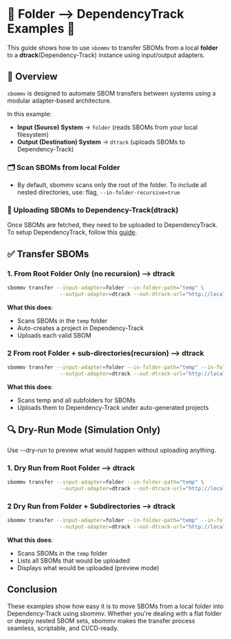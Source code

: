 
# 🔹 Folder --> DependencyTrack Examples 🔹

This guide shows how to use `sbommv` to transfer SBOMs from a local **folder** to a **dtrack**(Dependency-Track) instance using input/output adapters.

## 📘 Overview

`sbommv` is designed to automate SBOM transfers between systems using a modular adapter-based architecture.

In this example:

- **Input (Source) System** → `folder` (reads SBOMs from your local filesystem)
- **Output (Destination) System** → `dtrack` (uploads SBOMs to Dependency-Track)

### 🗂️ Scan SBOMs from local Folder

- By default, sbommv scans only the root of the folder. To include all nested directories, use:
flag, `--in-folder-recursive=true`

### 🚀 Uploading SBOMs to Dependency-Track(dtrack)

Once SBOMs are fetched, they need to be uploaded to DependencyTrack. To setup DependencyTrack, follow this [guide](https://github.com/interlynk-io/sbommv/blob/v0.0.3/examples/setup_dependency_track.md).

## ✅ Transfer SBOMs

### 1. From Root Folder Only (no recursion) --> dtrack

```bash
sbommv transfer --input-adapter=folder --in-folder-path="temp" \
                 --output-adapter=dtrack --out-dtrack-url="http://localhost:8081"
```

**What this does**:

- Scans SBOMs in the `temp` folder
- Auto-creates a project in Dependency-Track
- Uploads each valid SBOM

### 2 From root Folder + sub-directories(recursion) --> dtrack

```bash
sbommv transfer --input-adapter=folder --in-folder-path="temp" --in-folder-recursive=true \
                 --output-adapter=dtrack --out-dtrack-url="http://localhost:8081"
```

**What this does**:

- Scans temp and all subfolders for SBOMs
- Uploads them to Dependency-Track under auto-generated projects

## 🔍 Dry-Run Mode (Simulation Only)

Use --dry-run to preview what would happen without uploading anything.

### 1. Dry Run from Root Folder --> dtrack

```bash
sbommv transfer --input-adapter=folder --in-folder-path="temp" \
                 --output-adapter=dtrack --out-dtrack-url="http://localhost:8081" --dry-run
```

### 2 Dry Run from Folder + Subdirectories --> dtrack

```bash
sbommv transfer --input-adapter=folder --in-folder-path="temp" --in-folder-recursive=true \
                 --output-adapter=dtrack --out-dtrack-url="http://localhost:8081" --dry-run
```

**What this does**:

- Scans SBOMs in the `temp` folder
- Lists all SBOMs that would be uploaded
- Displays what would be uploaded (preview mode)

## Conclusion

These examples show how easy it is to move SBOMs from a local folder into Dependency-Track using sbommv. Whether you're dealing with a flat folder or deeply nested SBOM sets, sbommv makes the transfer process seamless, scriptable, and CI/CD-ready.
